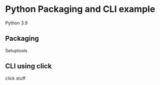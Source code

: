 # Python Packaging and CLI example

Python 3.9

## Packaging

Setuptools

## CLI using click

click stuff
